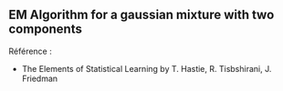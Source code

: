 ## EM Algorithm for a gaussian mixture with two components

Référence :
- The Elements of Statistical Learning by T. Hastie, R. Tisbshirani, J. Friedman 
